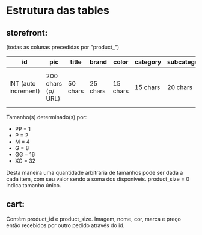 # Estrutura das tables

## storefront:

(todas as colunas precedidas por "product_")

| id | pic | title | brand | color | category | subcategory | price | size |
|----|-----|-------|-------|-------|----------|-------------|-------|------|
|INT (auto increment)|200 chars (p/ URL)|50 chars|25 chars|15 chars|15 chars|20 chars|INT (p/ div. por 100)|INT (entre 0~63)|

Tamanho(s) determinado(s) por:

- PP = 1
- P = 2
- M = 4
- G = 8
- GG = 16
- XG = 32

Desta maneira uma quantidade arbitrária de tamanhos pode ser dada a cada item, com seu valor sendo a soma dos disponíveis.
product_size = 0 indica tamanho único.

## cart:

Contém product_id e product_size. Imagem, nome, cor, marca e preço então recebidos por outro pedido através do id.
